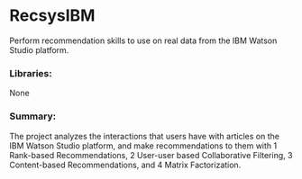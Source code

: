 # RecsysIBM
Perform recommendation skills to use on real data from the IBM Watson Studio platform.

### Libraries: 
None

### Summary:
The project analyzes the interactions that users have with articles on the IBM Watson Studio platform, and make recommendations to them with 1 Rank-based Recommendations, 2 User-user based Collaborative Filtering, 3 Content-based Recommendations, and 4 Matrix Factorization.
